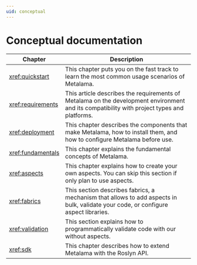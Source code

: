 ```yaml
---
uid: conceptual
---
```

# Conceptual documentation


| Chapter              | Description                                                                                                              |
|----------------------|--------------------------------------------------------------------------------------------------------------------------|
| <xref:quickstart> | This chapter puts you on the fast track to learn the most common usage scenarios of Metalama. |
| <xref:requirements> | This article describes the requirements of Metalama on the development environment and its compatibility with project types and platforms.
| <xref:deployment>    | This chapter describes the components that make Metalama, how to install them, and how to configure Metalama before use. |
| <xref:fundamentals>    | This chapter explains the fundamental concepts of Metalama.   |
| <xref:aspects>       | This chapter explains how to create your own aspects. You can skip this section if only plan to use aspects.                                                                   |
| <xref:fabrics>    | This section describes fabrics, a mechanism that allows to add aspects in bulk, validate your code, or configure aspect libraries.
| <xref:validation>    | This section explains how to programmatically validate code with our without aspects.
| <xref:sdk> | This chapter describes how to extend Metalama with the Roslyn API.

